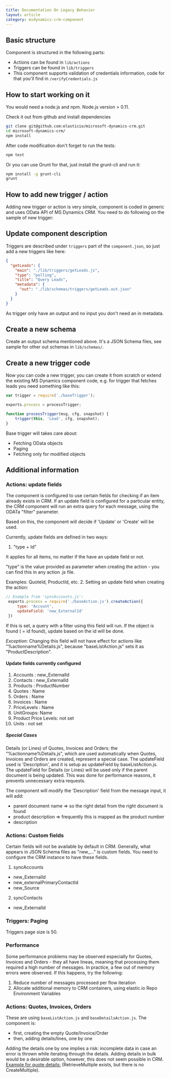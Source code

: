 ```yaml
---
title: Documentation On Legacy Behavior
layout: article
category: msdynamics-crm-component
---
```



## Basic structure

Component is structured in the following parts:

 * Actions can be found in `lib/actions`
 * Triggers can be found in `lib/triggers`
 * This component supports validation of credentials information, code for that you'll find in `/verifyCredentials.js`

## How to start working on it

You would need a node.js and npm. Node.js version > 0.11.

Check it out from github and install dependencies

```sh
git clone git@github.com:elasticio/microsoft-dynamics-crm.git
cd microsoft-dynamics-crm/
npm install
```

After code modification don't forget to run the tests:

```sh
npm test
```

Or you can use Grunt for that, just install the grunt-cli and run it:

```sh
npm install -g grunt-cli
grunt
```


## How to add new trigger / action

Adding new trigger or action is very simple, component is coded in generic and uses OData API of MS Dynamics CRM. You need to do following on the sample of new trigger:

## Update component description

Triggers are described under `triggers` part of the `component.json`, so just add a new triggers like here:

```json
{
  "getLeads": {
    "main": "./lib/triggers/getLeads.js",
    "type": "polling",
    "title": "Query Leads",
    "metadata": {
      "out": "./lib/schemas/triggers/getLeads.out.json"
    }
  }
}
```
As trigger only have an output and no input you don't need an in metadata.

## Create a new schema

Create an output schema mentioned above. It's a JSON Schema files, see sample for other out schemas in ```lib/schemas/```.

## Create a new trigger code

Now you can code a new trigger, you can create it from scratch or extend the existing MS Dynamics component code, e.g. for trigger that fetches leads you need something like this:

```js
var trigger = require('./baseTrigger');

exports.process = processTrigger;

function processTrigger(msg, cfg, snapshot) {
    trigger(this, 'Lead', cfg, snapshot);
}
```

Base trigger will takes care about:
 * Fetching OData objects
 * Paging
 * Fetching only for modified objects


## Additional information

### Actions: update fields

The component is configured to use certain fields for checking if an item already exists in CRM.
If an update field is configured for a particular entity, the CRM component will run an extra query for each message, using the ODATa "filter" parameter.

Based on this, the component will decide if 'Update' or 'Create' will be used.

Currently, update fields are defined in two ways:

 1. "type + Id"

 It applies for all items, no matter if the have an update field or not.

 "type" is the value provided as parameter when creating the action - you can find this in any action .js file.

 Examples: QuoteId, ProductId, etc.
 2. Setting an update field when creating the action:

```js
// Example from 'syncAccounts.js':
 exports.process = require('./baseAction.js').createAction({
     type: 'Account',
     updateField: 'new_ExternalId'
 })
```

If this is set, a query with a filter using this field will run. If the object is found ( = id found), update based on the id will be done.

*Exception*:
Changing this field will not have effect for actions like "%actionname%Details.js", because "baseListAction.js" sets it as "ProductDescription".

#### Update fields currently configured
1. Accounts :  new_ExternalId
2. Contacts :  new_ExternalId
3. Products : ProductNumber
4. Quotes   : Name
5. Orders   : Name
6. Invoices : Name
7. PriceLevels : Name
8. UnitGroups: Name
9. Product Price Levels: not set
10. Units : not set

##### Special Cases

Details (or Lines) of Quotes, Invoices and Orders: the "%actionname%Details.js", which are used automatically when Quotes, Invoices and Orders are created, represent a special case.
The updateField used is 'Description', and it is setup as updateField by baseListAction.js.
The updateField for Details (or Lines) will be used only if the parent document is being updated. This was done for performance reasons, it prevents unnecessary extra requests.

The component will modify the 'Description' field from the message input, it will add:
- parent document name => so the right detail from the right document is found
- product description => frequently this is mapped as the product number
- description


### Actions: Custom fields

Certain fields will not be available by default in CRM.
Generally, what appears in JSON Schema files as "new_..." is custom fields.
You need to configure the CRM instance to have these fields.

1. syncAccounts
 * new_ExternalId
 * new_externalPrimaryContactId
 * new_Source
2. syncContacts
 * new_ExternalId

### Triggers: Paging

Triggers page size is 50.

### Performance

Some performance problems may be observed especially for Quotes, Invoices and Orders - they all have lineas, meaning that processing them required a high number of messages.
In practice, a few out of memory errors were observed.
If this happens, try the following:
1. Reduce number of messages processed per flow iteration
2. Allocate additional memory to CRM containers, using elastic.io Repo Environment Variables

### Actions: Quotes, Invoices, Orders

These are using `baseListAction.js` and `baseDetailsAction.js`.
The component is:
* first, creating the empty Quote/Invoice/Order
* then, adding details/lines, one by one

Adding the details one by one implies a risk: incomplete data in case an error is thrown while iterating through the details.
Adding details in bulk would be a desirable option, however, this does not seem possible in CRM.
[Example for quote details:](https://msdn.microsoft.com/en-us/library/gg328283.aspx) (RetrieveMultiple exists, but there is no CreateMultiple).
